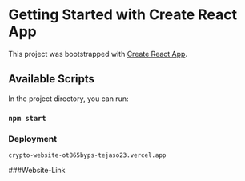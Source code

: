 # Getting Started with Create React App

This project was bootstrapped with [Create React App](https://github.com/facebook/create-react-app).

## Available Scripts

In the project directory, you can run:

### `npm start`


### Deployment

`crypto-website-ot865byps-tejaso23.vercel.app`


###Website-Link



